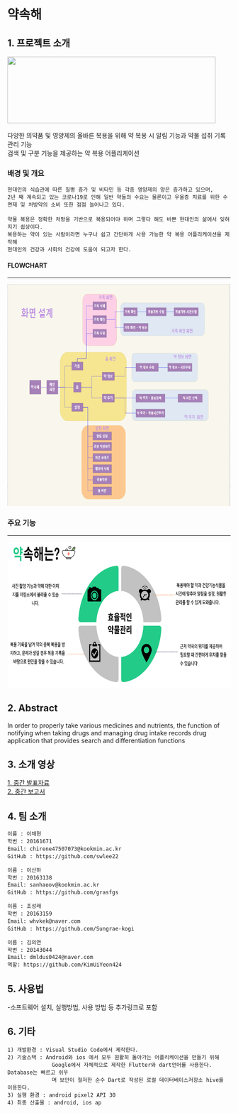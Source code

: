 
# 약속해 

## 1. 프로젝트 소개

<img src = "https://user-images.githubusercontent.com/90044681/159125938-5b229b48-0323-4d20-adb4-e14e319deb6e.png" width="470px" height="150px">

다양한 의약품 및 영양제의 올바른 복용을 위해 약 복용 시 알림 기능과 약물 섭취 기록 관리 기능<br> 검색 및 구분 기능을 제공하는 약 복용 어플리케이션
 
### 배경 및 개요
    
    현대인의 식습관에 따른 질병 증가 및 비타민 등 각종 영양제의 양은 증가하고 있으며,
    2년 째 계속되고 있는 코로나19로 인해 일반 약들의 수요는 물론이고 우울증 치료를 위한 수면제 및 처방약의 소비 또한 점점 늘어나고 있다. 
    
    약물 복용은 정확한 처방을 기반으로 복용되어야 하며 그렇다 해도 바쁜 현대인의 삶에서 잊혀지기 쉽상이다. 
    복용하는 약이 있는 사람이라면 누구나 쉽고 간단하게 사용 가능한 약 복용 어플리케이션을 제작해
    현대인의 건강과 사회의 건강에 도움이 되고자 한다. 

#### FLOWCHART
<hr>
<img src = "img/약속해 - 화면 설계.png" width="800px" height="500px">


### 주요 기능
<hr>
<img src = "img/약속해 - 기능.png" width="800px" height="330px">
   
## 2. Abstract

In order to properly take various medicines and nutrients, the function of notifying when taking drugs and managing drug intake records
drug application that provides search and differentiation functions

## 3. 소개 영상
[1. 중간 발표자료](https://github.com/kookmin-sw/capstone-2022-47/blob/master/docs/%ED%8C%8047-%EC%A4%91%EA%B0%84%EB%B0%9C%ED%91%9C%EC%9E%90%EB%A3%8C.pdf)<br>
[2. 중간 보고서](https://github.com/kookmin-sw/capstone-2022-47/blob/master/docs/%ED%8C%8047-%EC%A4%91%EA%B0%84%EB%B3%B4%EA%B3%A0%EC%84%9C.pdf)

## 4. 팀 소개

```markdown
이름 : 이채현
학번 : 20161671
Email: chirene47507073@kookmin.ac.kr
GitHub : https://github.com/swlee22
```

```markdown
이름 : 이산하
학번 : 20163138 
Email: sanhaoov@kookmin.ac.kr
GitHub : https://github.com/grasfgs
```


```markdown
이름 : 조성래
학번 : 20163159
Email: whvkek@naver.com
GitHub : https://github.com/Sungrae-kogi
```


```markdown
이름 : 김의연
학번 : 20143044
Email: dmldus0424@naver.com
역할: https://github.com/KimUiYeon424
```


## 5. 사용법

-소프트웨어 설치, 실행방법, 사용 방법 등 추가링크로 포함

## 6. 기타
```
1) 개발환경 : Visual Studio Code에서 제작한다.
2) 기술스택 : Android와 ios 에서 모두 원활히 돌아가는 어플리케이션을 만들기 위해
              Google에서 자체적으로 제작한 Flutter와 dart언어를 사용한다. Database는 빠르고 쉬우
              며 보안이 철저한 순수 Dart로 작성된 로컬 데이터베이스저장소 hive를 이용한다.
3) 실행 환경 : android pixel2 API 30 
4) 최종 산출물 : android, ios ap
```
